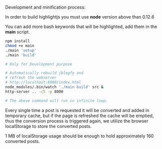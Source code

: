 Development and minification process:

In order to build highlightjs you must use **node** version above than 0.12.6

You can add more bash keywords that will be highlighted, add them in the **main** script.

```bash
npm install
chmod +x main
./main 'setup'
./main 'build'

# Only for Development purpose

# Automatically rebuild jblogfy and
# refresh the webserver
# http://localhost:8000/index.html
node_modules/.bin/watch './main build' src &
http-server .. -c5 -p 8000

# The above command will run in infinite loop.
```

Every single time a post is requested it will be converted and added in temporary cache,
but if the page is refreshed the cache will be emptied, thus the conversion process is
triggered again, we utilize the browser localStorage to store the converted posts.

1 MB of localStorage usage should be enough to hold approximately 160 converted posts.
